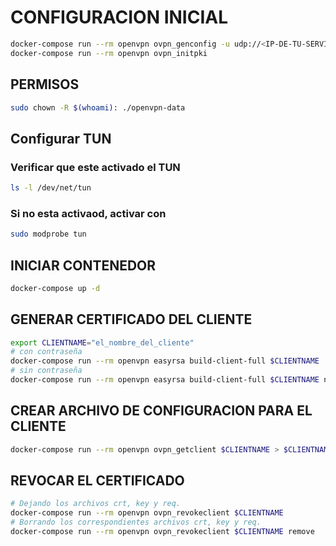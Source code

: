 

# CONFIGURACION INICIAL

```bash
docker-compose run --rm openvpn ovpn_genconfig -u udp://<IP-DE-TU-SERVIDOR>
docker-compose run --rm openvpn ovpn_initpki
```

## PERMISOS

```bash
sudo chown -R $(whoami): ./openvpn-data
```

## Configurar TUN

### Verificar que este activado el TUN

```bash
ls -l /dev/net/tun
```

### Si no esta activaod, activar con

```bash
sudo modprobe tun
```


## INICIAR CONTENEDOR

```bash
docker-compose up -d
```

## GENERAR CERTIFICADO DEL CLIENTE

```bash
export CLIENTNAME="el_nombre_del_cliente"
# con contraseña
docker-compose run --rm openvpn easyrsa build-client-full $CLIENTNAME
# sin contraseña
docker-compose run --rm openvpn easyrsa build-client-full $CLIENTNAME nopass
```

## CREAR ARCHIVO DE CONFIGURACION PARA EL CLIENTE

```bash
docker-compose run --rm openvpn ovpn_getclient $CLIENTNAME > $CLIENTNAME.ovpn
```

## REVOCAR EL CERTIFICADO

```bash
# Dejando los archivos crt, key y req.
docker-compose run --rm openvpn ovpn_revokeclient $CLIENTNAME
# Borrando los correspondientes archivos crt, key y req.
docker-compose run --rm openvpn ovpn_revokeclient $CLIENTNAME remove
```
